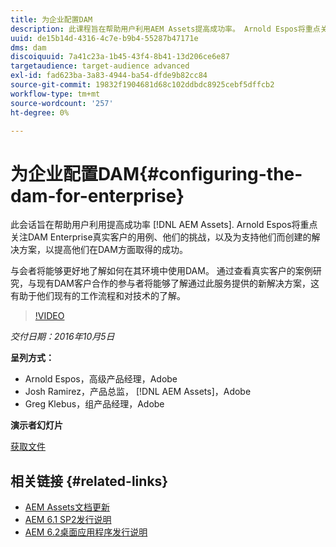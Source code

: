 ```yaml
---
title: 为企业配置DAM
description: 此课程旨在帮助用户利用AEM Assets提高成功率。 Arnold Espos将重点关注DAM Enterprise真实客户的用例、他们的挑战，以及为支持他们而创建的解决方案，以提高他们在DAM方面取得的成功。   与会者将能够更好地了解如何在其环境中使用DAM。 通过查看真实客户的案例研究，与现有DAM客户合作的参与者将能够了解通过此服务提供的新解决方案，这有助于他们现有的工作流程和对技术的了解。
uuid: de15b14d-4316-4c7e-b9b4-55287b47171e
dms: dam
discoiquuid: 7a41c23a-1b45-43f4-8b41-13d206ce6e87
targetaudience: target-audience advanced
exl-id: fad623ba-3a83-4944-ba54-dfde9b82cc84
source-git-commit: 19832f1904681d68c102ddbdc8925cebf5dffcb2
workflow-type: tm+mt
source-wordcount: '257'
ht-degree: 0%

---
```


# 为企业配置DAM{#configuring-the-dam-for-enterprise}

此会话旨在帮助用户利用提高成功率 [!DNL AEM Assets]. Arnold Espos将重点关注DAM Enterprise真实客户的用例、他们的挑战，以及为支持他们而创建的解决方案，以提高他们在DAM方面取得的成功。

与会者将能够更好地了解如何在其环境中使用DAM。 通过查看真实客户的案例研究，与现有DAM客户合作的参与者将能够了解通过此服务提供的新解决方案，这有助于他们现有的工作流程和对技术的了解。

>[!VIDEO](https://video.tv.adobe.com/v/19298/?quality=9)

*交付日期：2016年10月5日*

**呈列方式：**

* Arnold Espos，高级产品经理，Adobe
* Josh Ramirez，产品总监， [!DNL AEM Assets]，Adobe
* Greg Klebus，组产品经理，Adobe

**演示者幻灯片**

[获取文件](assets/assets-webinar-oct5final.pdf)

## 相关链接 {#related-links}

* [AEM Assets文档更新](https://docs.adobe.com/content/docs/en/aem/recent-documentation-updates.html)
* [AEM 6.1 SP2发行说明](https://docs.adobe.com/docs/en/aem/6-1/release-notes-sp2.html)
* [AEM 6.2桌面应用程序发行说明](https://docs.adobe.com/docs/en/aem/6-2/desktop-app-release-notes.html)